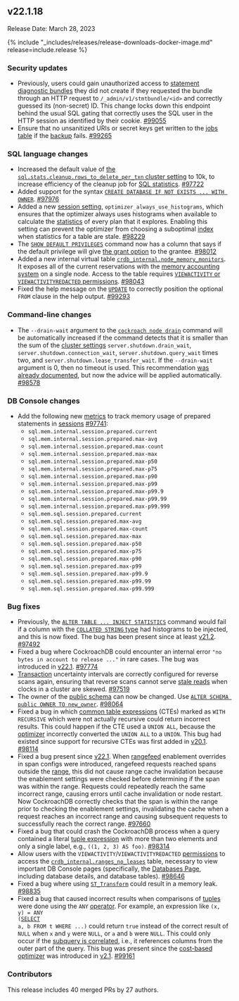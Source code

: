 ## v22.1.18

Release Date: March 28, 2023

{% include "_includes/releases/release-downloads-docker-image.md" release=include.release %}

<h3 id="v22-1-18-security-updates">Security updates</h3>

- Previously, users could gain unauthorized access to [statement diagnostic bundles](https://www.cockroachlabs.com/docs/v22.1/ui-debug-pages#reports) they did not create if they requested the bundle through an HTTP request to `/_admin/v1/stmtbundle/<id>` and correctly guessed its (non-secret) ID. This change locks down this endpoint behind the usual SQL gating that correctly uses the SQL user in the HTTP session as identified by their cookie. [#99055][#99055]
- Ensure that no unsanitized URIs or secret keys get written to the [jobs table](https://www.cockroachlabs.com/docs/v22.1/show-jobs) if the [backup](https://www.cockroachlabs.com/docs/v22.1/backup) fails. [#99265][#99265]

<h3 id="v22-1-18-sql-language-changes">SQL language changes</h3>

- Increased the default value of [the `sql.stats.cleanup.rows_to_delete_per_txn` cluster setting](https://www.cockroachlabs.com/docs/v22.1/cluster-settings) to 10k, to increase efficiency of the cleanup job for [SQL statistics](https://www.cockroachlabs.com/docs/v22.1/cost-based-optimizer#table-statistics). [#97722][#97722]
- Added support for the syntax [`CREATE DATABASE IF NOT EXISTS ... WITH OWNER`](https://www.cockroachlabs.com/docs/v22.1/create-database). [#97976][#97976]
- Added a new [session setting](https://www.cockroachlabs.com/docs/v22.1/set-vars#supported-variables), `optimizer_always_use_histograms`, which ensures that the optimizer always uses histograms when available to calculate the [statistics](https://www.cockroachlabs.com/docs/v22.1/cost-based-optimizer#table-statistics) of every plan that it explores. Enabling this setting can prevent the optimizer from choosing a suboptimal [index](https://www.cockroachlabs.com/docs/v22.1/indexes) when statistics for a table are stale. [#98229][#98229]
- The [`SHOW DEFAULT PRIVILEGES`](https://www.cockroachlabs.com/docs/v22.1/show-default-privileges) command now has a column that says if the default privilege will give [the grant option](https://www.cockroachlabs.com/docs/v22.1/security-reference/authorization#supported-privileges) to the grantee. [#98012][#98012]
- Added a new internal virtual table [`crdb_internal.node_memory_monitors`](https://www.cockroachlabs.com/docs/v22.1/crdb-internal). It exposes all of the current reservations with the [memory accounting system](https://www.cockroachlabs.com/docs/v22.1/ui-runtime-dashboard#memory-usage) on a single node. Access to the table requires [`VIEWACTIVITY` or `VIEWACTIVITYREDACTED` permissions](https://www.cockroachlabs.com/docs/v22.1/security-reference/authorization#supported-privileges). [#98043][#98043]
- Fixed the help message on the [`UPDATE`](https://www.cockroachlabs.com/docs/v22.1/update) to correctly position the optional `FROM` clause in the help output. [#99293][#99293]

<h3 id="v22-1-18-command-line-changes">Command-line changes</h3>

- The `--drain-wait` argument to the [`cockroach node drain`](https://www.cockroachlabs.com/docs/v22.1/cockroach-node) command will be automatically increased if the command detects that it is smaller than the sum of the [cluster settings](https://www.cockroachlabs.com/docs/v22.1/node-shutdown#cluster-settings) `server.shutdown.drain_wait`, `server.shutdown.connection_wait`, `server.shutdown.query_wait` times two, and `server.shutdown.lease_transfer_wait`. If the `--drain-wait` argument is 0, then no timeout is used. This recommendation [was already documented](https://www.cockroachlabs.com/docs/v22.1/node-shutdown#drain-timeout), but now the advice will be applied automatically. [#98578][#98578]

<h3 id="v22-1-18-db-console-changes">DB Console changes</h3>

- Add the following new [metrics](https://www.cockroachlabs.com/docs/v22.1/metrics) to track memory usage of prepared statements in [sessions](https://www.cockroachlabs.com/docs/v22.1/show-sessions) [#97741][#97741]:
  - `sql.mem.internal.session.prepared.current`
  - `sql.mem.internal.session.prepared.max-avg`
  - `sql.mem.internal.session.prepared.max-count`
  - `sql.mem.internal.session.prepared.max-max`
  - `sql.mem.internal.session.prepared.max-p50`
  - `sql.mem.internal.session.prepared.max-p75`
  - `sql.mem.internal.session.prepared.max-p90`
  - `sql.mem.internal.session.prepared.max-p99`
  - `sql.mem.internal.session.prepared.max-p99.9`
  - `sql.mem.internal.session.prepared.max-p99.99`
  - `sql.mem.internal.session.prepared.max-p99.999`
  - `sql.mem.sql.session.prepared.current`
  - `sql.mem.sql.session.prepared.max-avg`
  - `sql.mem.sql.session.prepared.max-count`
  - `sql.mem.sql.session.prepared.max-max`
  - `sql.mem.sql.session.prepared.max-p50`
  - `sql.mem.sql.session.prepared.max-p75`
  - `sql.mem.sql.session.prepared.max-p90`
  - `sql.mem.sql.session.prepared.max-p99`
  - `sql.mem.sql.session.prepared.max-p99.9`
  - `sql.mem.sql.session.prepared.max-p99.99`
  - `sql.mem.sql.session.prepared.max-p99.999`

<h3 id="v22-1-18-bug-fixes">Bug fixes</h3>

- Previously, the [`ALTER TABLE ... INJECT STATISTICS`](https://www.cockroachlabs.com/docs/v22.1/alter-table) command would fail if a column with the [`COLLATED STRING` type](https://www.cockroachlabs.com/docs/v22.1/collate) had histograms to be injected, and this is now fixed. The bug has been present since at least [v21.2](releases/v21.2.md). [#97492][#97492]
- Fixed a bug where CockroachDB could encounter an internal error `"no bytes in account to release ..."` in rare cases. The bug was introduced in [v22.1](releases/v22.1.md). [#97774][#97774]
- [Transaction](https://www.cockroachlabs.com/docs/v22.1/transactions) uncertainty intervals are correctly configured for reverse scans again, ensuring that reverse scans cannot serve [stale reads](https://www.cockroachlabs.com/docs/v22.1/architecture/transaction-layer#stale-reads) when clocks in a cluster are skewed. [#97519][#97519]
- The owner of the [public schema](https://www.cockroachlabs.com/docs/v22.1/schema-design-overview#schemas) can now be changed. Use [`ALTER SCHEMA public OWNER TO new_owner`](https://www.cockroachlabs.com/docs/v22.1/alter-schema). [#98064][#98064]
- Fixed a bug in which [common table expressions](https://www.cockroachlabs.com/docs/v22.1/common-table-expressions) (CTEs) marked as `WITH RECURSIVE` which were not actually recursive could return incorrect results. This could happen if the CTE used a `UNION ALL`, because the [optimizer](https://www.cockroachlabs.com/docs/v22.1/cost-based-optimizer) incorrectly converted the `UNION ALL` to a `UNION`. This bug had existed since support for recursive CTEs was first added in [v20.1](releases/v20.1.md). [#98114][#98114]
- Fixed a bug present since [v22.1](releases/v22.1.md). When [rangefeed](https://www.cockroachlabs.com/docs/v22.1/create-and-configure-changefeeds#enable-rangefeeds) enablement overrides in span configs were introduced, rangefeed requests reached spans outside the [range](https://www.cockroachlabs.com/docs/v22.1/architecture/glossary#architecture-range), this did not cause range cache invalidation because the enablement settings were checked before determining if the span was within the range. Requests could repeatedly reach the same incorrect range, causing errors until cache invalidation or node restart. Now CockroachDB correctly checks that the span is within the range prior to checking the enablement settings, invalidating the cache when a request reaches an incorrect range and causing subsequent requests to successfully reach the correct range. [#97660][#97660]
- Fixed a bug that could crash the CockroachDB process when a query contained a literal [tuple expression](https://www.cockroachlabs.com/docs/v22.1/scalar-expressions#tuple-constructors) with more than two elements and only a single label, e.g., `((1, 2, 3) AS foo)`. [#98314][#98314]
- Allow users with the `VIEWACTIVITY`/`VIEWACTIVITYREDACTED` [permissions](https://www.cockroachlabs.com/docs/v22.1/security-reference/authorization#role-options) to access the [`crdb_internal.ranges_no_leases`](https://www.cockroachlabs.com/docs/v22.1/crdb-internal) table, necessary to view important DB Console pages (specifically, the [Databases Page](https://www.cockroachlabs.com/docs/v22.1/ui-databases-page), including database details, and database tables). [#98646][#98646]
- Fixed a bug where using [`ST_Transform`](https://www.cockroachlabs.com/docs/v22.1/functions-and-operators#st_transform) could result in a memory leak. [#98835][#98835]
- Fixed a bug that caused incorrect results when comparisons of [tuples](https://www.cockroachlabs.com/docs/v22.1/scalar-expressions#tuple-constructors) were done using the `ANY` [operator](https://www.cockroachlabs.com/docs/v22.1/functions-and-operators#operators). For example, an expression like <code>(x, y) = ANY (<a href="https://www.cockroachlabs.com/docs/v22.1/selection-queries">SELECT</a> a, b FROM t WHERE ...)</code> could return `true` instead of the correct result of `NULL` when `x` and `y` were `NULL`, or `a` and `b` were `NULL`. This could only occur if the [subquery is correlated](https://www.cockroachlabs.com/docs/v22.1/subqueries.html#correlated-subqueries), i.e., it references columns from the outer part of the query. This bug was present since the [cost-based optimizer](https://www.cockroachlabs.com/docs/v22.1/cost-based-optimizer) was introduced in [v2.1](releases/v2.1.md). [#99161][#99161]

<h3 id="v22-1-18-contributors">Contributors</h3>

This release includes 40 merged PRs by 27 authors.

</div>

[#97492]: https://github.com/cockroachdb/cockroach/pull/97492
[#97519]: https://github.com/cockroachdb/cockroach/pull/97519
[#97660]: https://github.com/cockroachdb/cockroach/pull/97660
[#97722]: https://github.com/cockroachdb/cockroach/pull/97722
[#97741]: https://github.com/cockroachdb/cockroach/pull/97741
[#97774]: https://github.com/cockroachdb/cockroach/pull/97774
[#97976]: https://github.com/cockroachdb/cockroach/pull/97976
[#98012]: https://github.com/cockroachdb/cockroach/pull/98012
[#98043]: https://github.com/cockroachdb/cockroach/pull/98043
[#98064]: https://github.com/cockroachdb/cockroach/pull/98064
[#98114]: https://github.com/cockroachdb/cockroach/pull/98114
[#98229]: https://github.com/cockroachdb/cockroach/pull/98229
[#98314]: https://github.com/cockroachdb/cockroach/pull/98314
[#98392]: https://github.com/cockroachdb/cockroach/pull/98392
[#98578]: https://github.com/cockroachdb/cockroach/pull/98578
[#98646]: https://github.com/cockroachdb/cockroach/pull/98646
[#98835]: https://github.com/cockroachdb/cockroach/pull/98835
[#99055]: https://github.com/cockroachdb/cockroach/pull/99055
[#99161]: https://github.com/cockroachdb/cockroach/pull/99161
[#99265]: https://github.com/cockroachdb/cockroach/pull/99265
[#99293]: https://github.com/cockroachdb/cockroach/pull/99293
